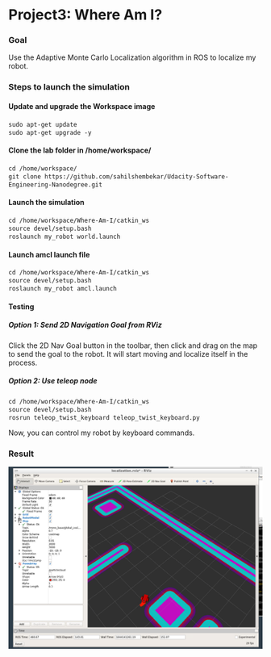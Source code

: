 # Project3: Where Am I?

### Goal
Use the Adaptive Monte Carlo Localization algorithm in ROS to localize my robot.

### Steps to launch the simulation

#### Update and upgrade the Workspace image
```
sudo apt-get update
sudo apt-get upgrade -y
```
#### Clone the lab folder in /home/workspace/
```
cd /home/workspace/
git clone https://github.com/sahilshembekar/Udacity-Software-Engineering-Nanodegree.git
```
#### Launch the simulation
```
cd /home/workspace/Where-Am-I/catkin_ws
source devel/setup.bash
roslaunch my_robot world.launch
```

#### Launch amcl launch file
```
cd /home/workspace/Where-Am-I/catkin_ws
source devel/setup.bash
roslaunch my_robot amcl.launch
```
#### Testing

##### Option 1: Send 2D Navigation Goal from RViz
Click the 2D Nav Goal button in the toolbar, then click and drag on the map to send the goal to the robot. It will start moving and localize itself in the process.

##### Option 2: Use teleop node
```
cd /home/workspace/Where-Am-I/catkin_ws
source devel/setup.bash
rosrun teleop_twist_keyboard teleop_twist_keyboard.py
```
Now, you can control my robot by keyboard commands.

### Result
![images](./images/Screenshot-of-Localization-in-Rviz.png)